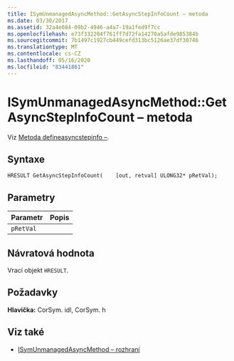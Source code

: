 ```yaml
---
title: ISymUnmanagedAsyncMethod::GetAsyncStepInfoCount – metoda
ms.date: 03/30/2017
ms.assetid: 32a4e084-09b2-4946-a4a7-19a1fed9f7cc
ms.openlocfilehash: e73f332204f761ff7d72fa14270a5afde985384b
ms.sourcegitcommit: 7b1497c1927cb449cefd313bc5126ae37df30746
ms.translationtype: MT
ms.contentlocale: cs-CZ
ms.lasthandoff: 05/16/2020
ms.locfileid: "83441861"
---
```

# <a name="isymunmanagedasyncmethodgetasyncstepinfocount-method"></a>ISymUnmanagedAsyncMethod::GetAsyncStepInfoCount – metoda
Viz [Metoda defineasyncstepinfo –](isymunmanagedasyncmethodpropertieswriter-defineasyncstepinfo-method.md).  
  
## <a name="syntax"></a>Syntaxe  
  
```idl  
HRESULT GetAsyncStepInfoCount(    [out, retval] ULONG32* pRetVal);  
```  
  
## <a name="parameters"></a>Parametry  
  
|Parametr|Popis|  
|---------------|-----------------|  
|`pRetVal`||  
  
## <a name="return-value"></a>Návratová hodnota  
 Vrací objekt `HRESULT`.  
  
## <a name="requirements"></a>Požadavky  
 **Hlavička:** CorSym. idl, CorSym. h  
  
## <a name="see-also"></a>Viz také

- [ISymUnmanagedAsyncMethod – rozhraní](isymunmanagedasyncmethod-interface.md)

